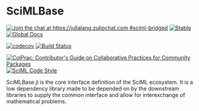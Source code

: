 # SciMLBase

[![Join the chat at https://julialang.zulipchat.com #sciml-bridged](https://img.shields.io/static/v1?label=Zulip&message=chat&color=9558b2&labelColor=389826)](https://julialang.zulipchat.com/#narrow/stream/279055-sciml-bridged)
[![Stable](https://img.shields.io/badge/docs-stable-blue.svg)](http://scimlbase.sciml.ai/stable/)
[![Global Docs](https://img.shields.io/badge/docs-SciML-blue.svg)](https://docs.sciml.ai/dev/modules/SciMLBase/)

[![codecov](https://codecov.io/gh/SciML/SciMLBase.jl/branch/master/graph/badge.svg)](https://codecov.io/gh/SciML/SciMLBase.jl)
[![Build Status](https://github.com/SciML/SciMLBase.jl/workflows/CI/badge.svg)](https://github.com/SciML/SciMLBase.jl/actions?query=workflow%3ACI)

[![ColPrac: Contributor's Guide on Collaborative Practices for Community Packages](https://img.shields.io/badge/ColPrac-Contributor's%20Guide-blueviolet)](https://github.com/SciML/ColPrac)
[![SciML Code Style](https://img.shields.io/static/v1?label=code%20style&message=SciML&color=9558b2&labelColor=389826)](https://github.com/SciML/SciMLStyle)

SciMLBase.jl is the core interface definition of the SciML ecosystem. It is a
low dependency library made to be depended on by the downstream libraries to
supply the common interface and allow for interexchange of mathematical problems.
